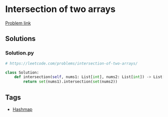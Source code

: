 # Intersection of two arrays

[Problem link](https://leetcode.com/problems/intersection-of-two-arrays/)

## Solutions


### Solution.py
```py
# https://leetcode.com/problems/intersection-of-two-arrays/

class Solution:
    def intersection(self, nums1: List[int], nums2: List[int]) -> List[int]:
        return set(nums1).intersection(set(nums2))
```
## Tags

* [Hashmap](/README.md#Hashmap)

